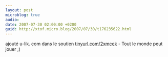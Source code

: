 ```yaml
---
layout: post
microblog: true
audio: 
date: 2007-07-30 02:00:00 +0200
guid: http://xtof.micro.blog/2007/07/30/t176235622.html
---
```

ajouté u-lik. com dans le soutien [tinyurl.com/2xmcek](http://tinyurl.com/2xmcek) - Tout le monde peut jouer ;)
